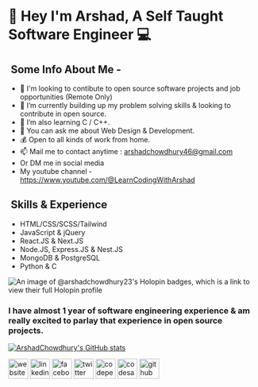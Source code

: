 # [&#x200B;](#)👋 Hey I'm Arshad, A Self Taught Software Engineer 💻

## [&#x200B;](#) Some Info About Me - 
- 👯 I'm looking to contibute to open source software projects and job opportunities (Remote Only)
- 🔭 I’m currently building up my problem solving skills & looking to contribute in open source.
- 🌱 I’m also learning C / C++.
- 💬 You can ask me about Web Design & Development.
- 💰 Open to all kinds of work from home. 
- 📫 Mail me to contact anytime : arshadchowdhury46@gmail.com
- Or DM me in social media
- My youtube channel - https://www.youtube.com/@LearnCodingWithArshad


## [&#x200B;](#) Skills & Experience
- HTML/CSS/SCSS/Tailwind
- JavaScript & jQuery
- React.JS & Next.JS
- Node.JS, Express.JS & Nest.JS
- MongoDB & PostgreSQL
- Python & C

![An image of @arshadchowdhury23's Holopin badges, which is a link to view their full Holopin profile](https://holopin.me/arshadchowdhury23)


### [&#x200B;](#)I have almost 1 year of software engineering experience & am really excited to parlay that experience in open source projects.
[![ArshadChowdhury's GitHub stats](https://github-readme-stats.vercel.app/api?username=arshadchowdhury)](https://github.com/arshadchowdhury/github-readme-stats)


[<img src='https://cdn.jsdelivr.net/npm/simple-icons@3.0.1/icons/icloud.svg' alt='website' height='40'>](https://bettermailarshad.netlify.app/)  [<img src='https://cdn.jsdelivr.net/npm/simple-icons@3.0.1/icons/linkedin.svg' alt='linkedin' height='40'>](https://www.linkedin.com/in/mohammed-arshad-67920b213/) [<img src='https://cdn.jsdelivr.net/npm/simple-icons@3.0.1/icons/facebook.svg' alt='facebook' height='40'>](https://www.facebook.com/arshad.chowdhury23/)  [<img src='https://cdn.jsdelivr.net/npm/simple-icons@3.0.1/icons/twitter.svg' alt='twitter' height='40'>](https://twitter.com/@Arshaaaaaaaaaad)  [<img src='https://cdn.jsdelivr.net/npm/simple-icons@3.0.1/icons/codepen.svg' alt='codepen' height='40'>](https://codepen.io/Serial_killer_00)  [<img src='https://cdn.jsdelivr.net/npm/simple-icons@3.0.1/icons/codesandbox.svg' alt='codesandbox' height='40'>](https://codesandbox.io/u/ArshadChowdhury)  [<img src='https://cdn.jsdelivr.net/npm/simple-icons@3.0.1/icons/github.svg' alt='github' height='40'>](https://github.com/arshad-repliq)
